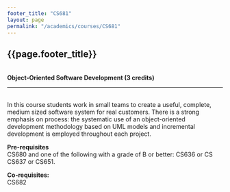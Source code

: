 ```yaml
---
footer_title: "CS681"
layout: page
permalink: "/academics/courses/CS681"
---
```


## {{page.footer_title}}

\
**Object-Oriented Software Development (3 credits)**

---

\
In this course students work in small teams to create a useful, complete, medium sized software system for real customers. There is a strong emphasis on process: the systematic use of an object-oriented development methodology based on UML models and incremental development is employed throughout each project.

**Pre-requisites**
\
CS680 and one of the following with a grade of B or better: CS636 or CS CS637 or CS651.

**Co-requisites:**
\
CS682
